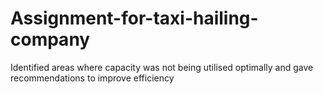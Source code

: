 # Assignment-for-taxi-hailing-company
Identified areas where capacity was not being utilised optimally and gave recommendations to improve efficiency   
